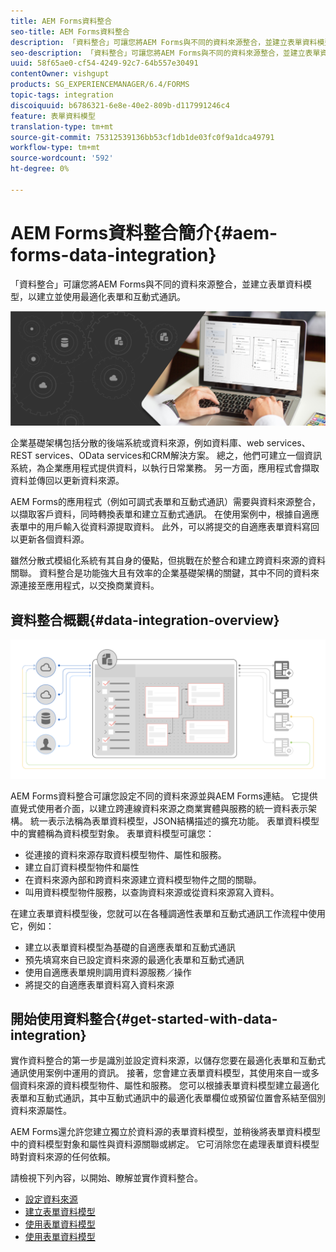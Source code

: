 ```yaml
---
title: AEM Forms資料整合
seo-title: AEM Forms資料整合
description: 「資料整合」可讓您將AEM Forms與不同的資料來源整合，並建立表單資料模型，以建立並使用最適化表單和互動式通訊。
seo-description: 「資料整合」可讓您將AEM Forms與不同的資料來源整合，並建立表單資料模型，以建立並使用最適化表單和互動式通訊。
uuid: 58f65ae0-cf54-4249-92c7-64b557e30491
contentOwner: vishgupt
products: SG_EXPERIENCEMANAGER/6.4/FORMS
topic-tags: integration
discoiquuid: b6786321-6e8e-40e2-809b-d117991246c4
feature: 表單資料模型
translation-type: tm+mt
source-git-commit: 75312539136bb53cf1db1de03fc0f9a1dca49791
workflow-type: tm+mt
source-wordcount: '592'
ht-degree: 0%

---
```



# AEM Forms資料整合簡介{#aem-forms-data-integration}

「資料整合」可讓您將AEM Forms與不同的資料來源整合，並建立表單資料模型，以建立並使用最適化表單和互動式通訊。

![](do-not-localize/data-integeration.png)

企業基礎架構包括分散的後端系統或資料來源，例如資料庫、web services、REST services、OData services和CRM解決方案。 總之，他們可建立一個資訊系統，為企業應用程式提供資料，以執行日常業務。 另一方面，應用程式會擷取資料並傳回以更新資料來源。

AEM Forms的應用程式（例如可調式表單和互動式通訊）需要與資料來源整合，以擷取客戶資料，同時轉換表單和建立互動式通訊。 在使用案例中，根據自適應表單中的用戶輸入從資料源提取資料。 此外，可以將提交的自適應表單資料寫回以更新各個資料源。

雖然分散式模組化系統有其自身的優點，但挑戰在於整合和建立跨資料來源的資料關聯。 資料整合是功能強大且有效率的企業基礎架構的關鍵，其中不同的資料來源連接至應用程式，以交換商業資料。

## 資料整合概觀{#data-integration-overview}

![aem-forms-data-integration](assets/aem-forms-data-integeration.png)

AEM Forms資料整合可讓您設定不同的資料來源並與AEM Forms連結。 它提供直覺式使用者介面，以建立跨連線資料來源之商業實體與服務的統一資料表示架構。 統一表示法稱為表單資料模型，JSON結構描述的擴充功能。 表單資料模型中的實體稱為資料模型對象。 表單資料模型可讓您：

* 從連接的資料來源存取資料模型物件、屬性和服務。
* 建立自訂資料模型物件和屬性
* 在資料來源內部和跨資料來源建立資料模型物件之間的關聯。
* 叫用資料模型物件服務，以查詢資料來源或從資料來源寫入資料。

在建立表單資料模型後，您就可以在各種調適性表單和互動式通訊工作流程中使用它，例如：

* 建立以表單資料模型為基礎的自適應表單和互動式通訊
* 預先填寫來自已設定資料來源的最適化表單和互動式通訊
* 使用自適應表單規則調用資料源服務／操作
* 將提交的自適應表單資料寫入資料來源

## 開始使用資料整合{#get-started-with-data-integration}

實作資料整合的第一步是識別並設定資料來源，以儲存您要在最適化表單和互動式通訊使用案例中運用的資訊。 接著，您會建立表單資料模型，其使用來自一或多個資料來源的資料模型物件、屬性和服務。 您可以根據表單資料模型建立最適化表單和互動式通訊，其中互動式通訊中的最適化表單欄位或預留位置會系結至個別資料來源屬性。

AEM Forms還允許您建立獨立於資料源的表單資料模型，並稍後將表單資料模型中的資料模型對象和屬性與資料源關聯或綁定。 它可消除您在處理表單資料模型時對資料來源的任何依賴。

請檢視下列內容，以開始、瞭解並實作資料整合。

* [設定資料來源](/help/forms/using/configure-data-sources.md)
* [建立表單資料模型](/help/forms/using/create-form-data-models.md)
* [使用表單資料模型](/help/forms/using/work-with-form-data-model.md)
* [使用表單資料模型](/help/forms/using/using-form-data-model.md)

